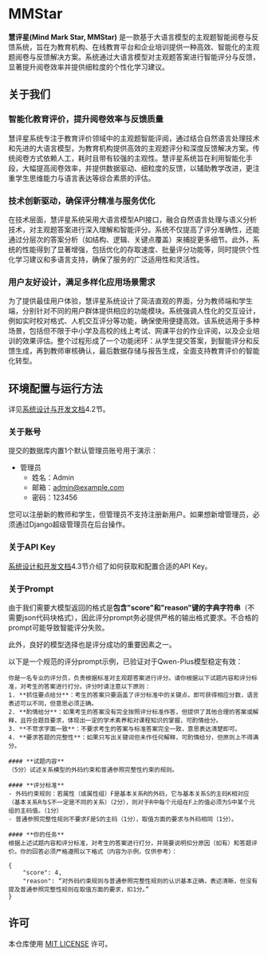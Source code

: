 # MMStar

**慧评星(Mind Mark Star, MMStar)** 是一款基于大语言模型的主观题智能阅卷与反馈系统，旨在为教育机构、在线教育平台和企业培训提供一种高效、智能化的主观题阅卷与反馈解决方案。系统通过大语言模型对主观题答案进行智能评分与反馈，显著提升阅卷效率并提供细粒度的个性化学习建议。

## 关于我们

### 智能化教育评价，提升阅卷效率与反馈质量

慧评星系统专注于教育评价领域中的主观题智能评阅，通过结合自然语言处理技术和先进的大语言模型，为教育机构提供高效的主观题评分和深度反馈解决方案。传统阅卷方式依赖人工，耗时且带有较强的主观性。慧评星系统旨在利用智能化手段，大幅提高阅卷效率，并提供数据驱动、细粒度的反馈，以辅助教学改进，更注重学生思维能力与语言表达等综合素质的评估。

### 技术创新驱动，确保评分精准与服务优化

在技术层面，慧评星系统采用大语言模型API接口，融合自然语言处理与语义分析技术，对主观题答案进行深入理解和智能评分。系统不仅提高了评分准确性，还能通过分层次的答案分析（如结构、逻辑、关键点覆盖）来捕捉更多细节。此外，系统的性能得到了显著增强，包括优化的存取速度、批量评分功能等，同时提供个性化学习建议和多语言支持，确保了服务的广泛适用性和灵活性。

### 用户友好设计，满足多样化应用场景需求

为了提供最佳用户体验，慧评星系统设计了简洁直观的界面，分为教师端和学生端，分别针对不同的用户群体提供相应的功能模块。系统强调人性化的交互设计，例如实时校对格式、人机交互评分等功能，确保使用便捷高效。该系统适用于多种场景，包括但不限于中小学及高校的线上考试、网课平台的作业评阅，以及企业培训的效果评估。整个过程形成了一个功能闭环：从学生提交答案，到智能评分和反馈生成，再到教师审核确认，最后数据存储与报告生成，全面支持教育评价的智能化转型。

## 环境配置与运行方法

详见[系统设计与开发文档](https://github.com/Simona0212/MMStar/blob/main/MMStar%E7%B3%BB%E7%BB%9F%E8%AE%BE%E8%AE%A1%E4%B8%8E%E5%BC%80%E5%8F%91%E6%96%87%E6%A1%A3.pdf)4.2节。

### 关于账号

提交的数据库内置1个默认管理员账号用于演示：

- 管理员
  - 姓名：Admin
  - 邮箱：admin@example.com
  - 密码：123456

您可以注册新的教师和学生，但管理员不支持注册新用户。如果想新增管理员，必须通过Django超级管理员在后台操作。

### 关于API Key

[系统设计和开发文档](https://github.com/Simona0212/MMStar/blob/main/MMStar%E7%B3%BB%E7%BB%9F%E8%AE%BE%E8%AE%A1%E4%B8%8E%E5%BC%80%E5%8F%91%E6%96%87%E6%A1%A3.pdf)4.3节介绍了如何获取和配置合适的API Key。

### 关于Prompt

由于我们需要大模型返回的格式是**包含"score"和"reason"键的字典字符串**（不需要json代码块格式），因此评分prompt务必提供严格的输出格式要求。不合格的prompt可能导致智能评分失败。

此外，良好的模型选择也是评分成功的重要因素之一。

以下是一个规范的评分prompt示例，已验证对于Qwen-Plus模型稳定有效：

```text
你是一名专业的评分员，负责根据标准对主观题答案进行评分。请你根据以下试题内容和评分标准，对考生的答案进行打分。评分时请注意以下原则：  
1. **抓住要点给分**：考生的答案只要涵盖了评分标准中的关键点，即可获得相应分数，语言表述可以不同，但意思必须正确。  
2. **酌情给分**：如果考生的答案没有完全按照评分标准作答，但提供了其他合理的答案或解释，且符合题目要求，体现出一定的学术素养和对课程知识的掌握，可酌情给分。  
3. **不苛求字面一致**：不要求考生的答案与标准答案完全一致，意思表达清楚即可。  
4. **要求答题的完整性**：如果只写出关键词但未作任何解释，可酌情给分，但原则上不得满分。

#### **试题内容**  
（5分）试述关系模型的外码约束和普通参照完整性约束的规则。

#### **评分标准**  
- 外码约束规则：若属性（或属性组）F是基本关系R的外码，它与基本关系S的主码K相对应（基本关系R与S不一定是不同的关系）（2分），则对于R中每个元组在F上的值必须为S中某个元组的主码值。（1分）
- 普通参照完整性规则不要求F是S的主码（1分），取值方面的要求与外码相同（1分）。

#### **你的任务**  
根据上述试题内容和评分标准，对考生的答案进行打分，并简要说明扣分原因（如有）和答题评价。你的回答必须严格遵照以下格式（内容为示例，仅供参考）：

{
    "score": 4,
    "reason": “对外码约束规则与普通参照完整性规则的认识基本正确，表述清晰，但没有提及普通参照完整性规则在取值方面的要求，扣1分。”
}
```
## 许可

本仓库使用 [MIT LICENSE](https://github.com/Simona0212/MMStar/blob/main/LICENSE) 许可。
